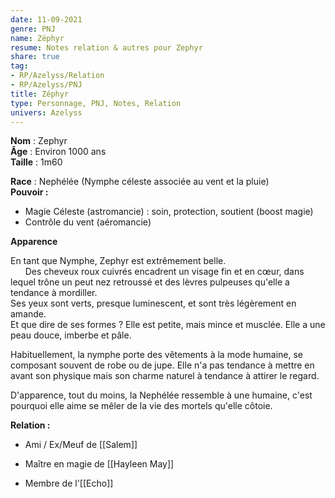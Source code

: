 ```yaml
---
date: 11-09-2021
genre: PNJ
name: Zéphyr
resume: Notes relation & autres pour Zephyr
share: true
tag:
- RP/Azelyss/Relation
- RP/Azelyss/PNJ
title: Zéphyr
type: Personnage, PNJ, Notes, Relation
univers: Azelyss
---
```


**Nom** : Zephyr   
**Âge** : Environ 1000 ans   
**Taille** : 1m60  
  
**Race** : Nephélée (Nymphe céleste associée au vent et la pluie)  
**Pouvoir :**  
- Magie Céleste (astromancie) : soin, protection, soutient (boost magie)  
- Contrôle du vent (aéromancie)  
  
**Apparence**  
  
En tant que Nymphe, Zephyr est extrêmement belle.   
$~~~~~$ Des cheveux roux cuivrés encadrent un visage fin et en cœur, dans lequel trône un peut nez retroussé et des lèvres pulpeuses qu'elle a tendance à mordiller.  
Ses yeux sont verts, presque luminescent, et sont très légèrement en amande.  
Et que dire de ses formes ? Elle est petite, mais mince et musclée. Elle a une peau douce, imberbe et pâle.  
  
Habituellement, la nymphe porte des vêtements à la mode humaine, se composant souvent de robe ou de jupe. Elle n'a pas tendance à mettre en avant son physique mais son charme naturel à tendance à attirer le regard.   
  
D'apparence, tout du moins, la Nephélée ressemble à une humaine, c'est pourquoi elle aime se mêler de la vie des mortels qu'elle côtoie.   
  
  
**Relation :**   
- Ami / Ex/Meuf de [[Salem]]  
  
- Maître en magie de [[Hayleen May]]  
  
- Membre de l'[[Echo]]